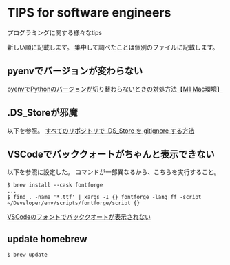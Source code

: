 # TIPS for software engineers
プログラミングに関する様々なtips

新しい順に記載します。
集中して調べたことは個別のファイルに記載します。

## pyenvでバージョンが変わらない
[pyenvでPythonのバージョンが切り替わらないときの対処方法【M1 Mac環境】](https://hitori-sekai.com/python/error-pyenv/)

## .DS_Storeが邪魔
以下を参照。
[すべてのリポジトリで .DS_Store を gitignore する方法](https://zenn.dev/phi/articles/gitignore-global-ds-store)

## VSCodeでバッククォートがちゃんと表示できない
以下を参照に設定した。
コマンドが一部異なるから、こちらを実行すること。
```
$ brew install --cask fontforge
...
$ find . -name '*.ttf' | xargs -I {} fontforge -lang ff -script ~/Developer/env/scripts/fontforge/script {}
```
[VSCodeのフォントでバッククオートが表示されない](https://blog.beaglesoft.net/entry/2021/02/21/144148)

## update homebrew
`$ brew update`


